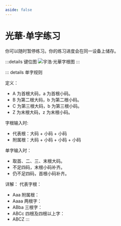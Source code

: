 ```yaml
---
aside: false
---
```

# 光華·单字练习

你可以随时暂停练习。你的练习进度会在同一设备上储存。

<script setup>
import Train from "@/train/CharTrain.vue"
</script>
<div class="zigen-font">
<Train name="light" chaifenUrl="/chaifen_zhu.csv" zigenUrl="/zigen-light.csv" :range="[0,1000]" :supplement="true" />
</div>

:::details 键位图
![宇浩·光華字根图](/yulight.png)
:::

::: details 单字规则

定义：

- A 为首根大码，a 为首根小码。
- B 为第二根大码，b 为第二根小码。
- C 为第三根大码，b 为第三根小码。
- Z 为末根大码，z 为末根小码。

字根输入时:

- 代表根：大码 + 小码 + 小码
- 附属根：大码 + 小码 + 小码 + 小码

单字输入时：

- 取首、二、三、末根大码。
- 不足四码，末根小码补齐。
- 仍不足四码，首根小码补齐。

详解：
代表字根：

- Aaa
附属根：
- Aaaa
两根字：
- ABba
三根字：
- ABCc
四根及四根以上字：
- ABCZ
:::
